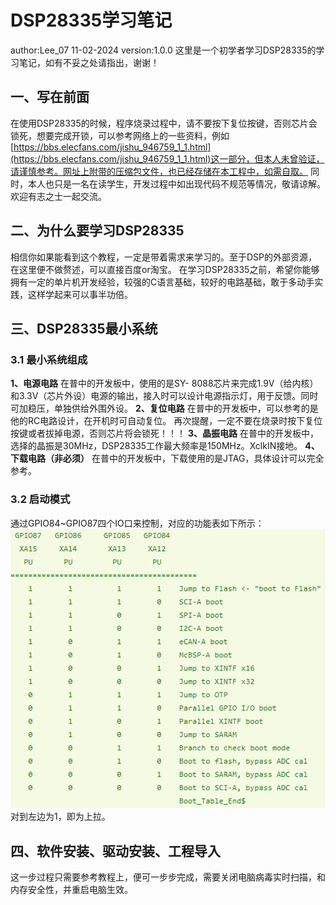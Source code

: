 # DSP28335学习笔记

author:Lee_07
11-02-2024
version:1.0.0
这里是一个初学者学习DSP28335的学习笔记，如有不妥之处请指出，谢谢！

## 一、写在前面

在使用DSP28335的时候，程序烧录过程中，请不要按下复位按键，否则芯片会锁死，想要完成开锁，可以参考网络上的一些资料，例如[https://bbs.elecfans.com/jishu_946759_1_1.html](https://bbs.elecfans.com/jishu_946759_1_1.html)这一部分，但本人未曾验证，请谨慎参考。网址上附带的压缩包文件，也已经存储在本工程中，如需自取。
同时，本人也只是一名在读学生，开发过程中如出现代码不规范等情况，敬请谅解。欢迎有志之士一起交流。

## 二、为什么要学习DSP28335

相信你如果能看到这个教程，一定是带着需求来学习的。至于DSP的外部资源，在这里便不做赘述，可以直接百度or淘宝。
在学习DSP28335之前，希望你能够拥有一定的单片机开发经验，较强的C语言基础，较好的电路基础，敢于多动手实践，这样学起来可以事半功倍。

## 三、DSP28335最小系统

### 3.1 最小系统组成

**1、电源电路**
在普中的开发板中，使用的是SY- 8088芯片来完成1.9V（给内核）和3.3V（芯片外设）电源的输出，接入时可以设计电源指示灯，用于反馈。同时可加稳压，单独供给外围外设。
**2、复位电路**
在普中的开发板中，可以参考的是他的RC电路设计，在开机时可自动复位。
再次提醒，一定不要在烧录时按下复位按键或者拔掉电源，否则芯片将会锁死！！！
**3、晶振电路**
在普中的开发板中，选择的晶振是30MHz，DSP28335工作最大频率是150MHz。XclkIN接地。
**4、下载电路（非必须）**
在普中的开发板中，下载使用的是JTAG，具体设计可以完全参考。

### 3.2 启动模式

通过GPIO84~GPIO87四个IO口来控制，对应的功能表如下所示：
![alt text](images/3.2.png)
对到左边为1，即为上拉。

## 四、软件安装、驱动安装、工程导入

这一步过程只需要参考教程上，便可一步步完成，需要关闭电脑病毒实时扫描，和内存安全性，并重启电脑生效。
